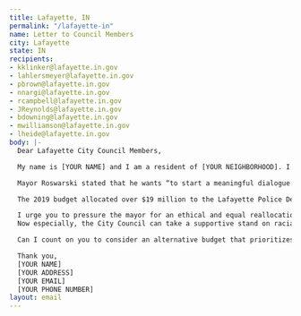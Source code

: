 ```yaml
---
title: Lafayette, IN
permalink: "/lafayette-in"
name: Letter to Council Members
city: Lafayette
state: IN
recipients:
- kklinker@lafayette.in.gov
- lahlersmeyer@lafayette.in.gov
- pbrown@lafayette.in.gov
- nnargi@lafayette.in.gov
- rcampbell@lafayette.in.gov
- JReynolds@lafayette.in.gov
- bdowning@lafayette.in.gov
- mwilliamson@lafayette.in.gov
- lheide@lafayette.in.gov
body: |-
  Dear Lafayette City Council Members,

  My name is [YOUR NAME] and I am a resident of [YOUR NEIGHBORHOOD]. I am writing about the fiscal year 2021 budget for the City of Lafayette.

  Mayor Roswarski stated that he wants “to start a meaningful dialogue that will create tangible change and the opportunity for everyone to live a life of inclusion, free of racism and discrimination.” I suggest that meaningful change starts with defunding the Lafayette Police.

  The 2019 budget allocated over $19 million to the Lafayette Police Department, 28.5% of the total general fund budget . I am asking that the Lafayette City Council make a more overt and visible commitment to the city's Black and Brown communities to combat an over-investment in their criminalization and surveillance. I therefore demand that the Council redirect money away from the LPD's overinflated budget. Additionally, I demand that the 2020 City Budget be made public immediately as it is not currently viewable.

  I urge you to pressure the mayor for an ethical and equal reallocation of the city's expenditures, away from the LPD, and towards sectors that facilitate the dismantling of racial and class inequality.
  Now especially, the City Council can take a supportive stand on racial and social justice by significantly defunding policing and investing in the community instead - starting with housing, transportation, education, community centers, and community-led organizations and projects.

  Can I count on you to consider an alternative budget that prioritizes social services rather than surveillance and criminalization?

  Thank you,
  [YOUR NAME]
  [YOUR ADDRESS]
  [YOUR EMAIL]
  [YOUR PHONE NUMBER]
layout: email
---
```


